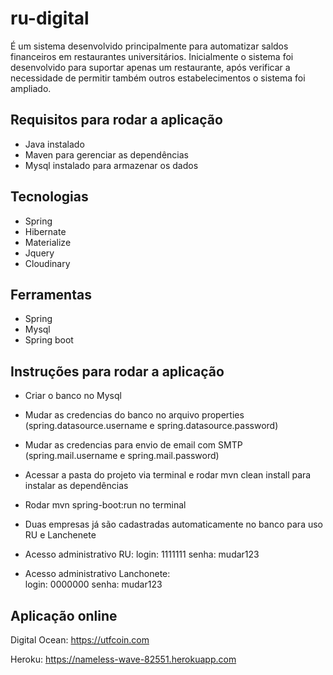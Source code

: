 # ru-digital
É um sistema desenvolvido principalmente para automatizar saldos financeiros em restaurantes universitários. Inicialmente o sistema foi desenvolvido para suportar apenas um restaurante, após verificar a necessidade de permitir também outros estabelecimentos o sistema foi ampliado.


## Requisitos para rodar a aplicação

- Java instalado
- Maven para gerenciar as dependências
- Mysql instalado para armazenar os dados

## Tecnologias
- Spring
- Hibernate
- Materialize
- Jquery
- Cloudinary

## Ferramentas

- Spring
- Mysql
- Spring boot

## Instruções para rodar a aplicação

- Criar o banco no Mysql 
- Mudar as credencias do banco no arquivo properties (spring.datasource.username e spring.datasource.password)
- Mudar as credencias para envio de email com SMTP (spring.mail.username e spring.mail.password)
- Acessar a pasta do projeto via terminal e rodar mvn clean install para instalar as dependências
- Rodar mvn spring-boot:run no terminal
- Duas empresas já são cadastradas automaticamente no banco para uso RU e Lanchenete
- Acesso administrativo RU:
                              login:  1111111
                              senha: mudar123
                              
- Acesso administrativo Lanchonete:   
                              login:  0000000
                              senha: mudar123
## Aplicação online


Digital Ocean:
https://utfcoin.com

Heroku:
https://nameless-wave-82551.herokuapp.com
